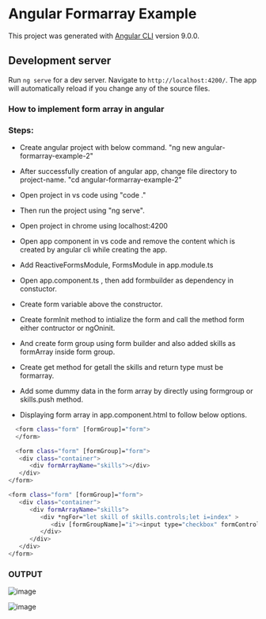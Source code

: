 # Angular Formarray Example

This project was generated with [Angular CLI](https://github.com/angular/angular-cli) version 9.0.0.

## Development server

Run `ng serve` for a dev server. Navigate to `http://localhost:4200/`. The app will automatically reload if you change any of the source files.

### How to implement form array in angular

### Steps: 

- Create angular project with below command.
	"ng new angular-formarray-example-2"

- After successfully creation of angular app, change file directory to project-name.
	"cd angular-formarray-example-2"

- Open project in vs code using "code ."

- Then run the project using "ng serve".

- Open project in chrome using localhost:4200

- Open app component in vs code and remove the content which is created by angular cli while creating the app.

- Add ReactiveFormsModule, FormsModule in app.module.ts

- Open app.component.ts , then add formbuilder as dependency in constuctor.

- Create form variable above the constructor.

- Create formInit method to intialize the form and call the method form either contructor or ngOninit.

- And create form group using form builder and also added skills as formArray inside form group.

- Create get method for getall the skills and return type must be formarray.

- Add some dummy data in the form array by directly using formgroup or skills.push method.

- Displaying form array in app.component.html to follow below options.
```bash
  <form class="form" [formGroup]="form">
  </form>
```

```bash
  <form class="form" [formGroup]="form">
   <div class="container">
      <div formArrayName="skills"></div>
   </div>
</form>
```
  

```bash
<form class="form" [formGroup]="form">
   <div class="container">
      <div formArrayName="skills">
         <div *ngFor="let skill of skills.controls;let i=index" >
            <div [formGroupName]="i"><input type="checkbox" formControlName="checked" /> {{skill.get('name').value}}</div>
         </div>
      </div>
   </div>
</form>
```
  
  
  ### OUTPUT
  
  
  ![image](https://user-images.githubusercontent.com/98155788/168487687-09cfb38e-ae44-47ed-8b81-fd0c9e458f64.png)
  
  ![image](https://user-images.githubusercontent.com/98155788/168487718-e3eb6090-5f2b-40b7-b321-6133b2d44538.png)


